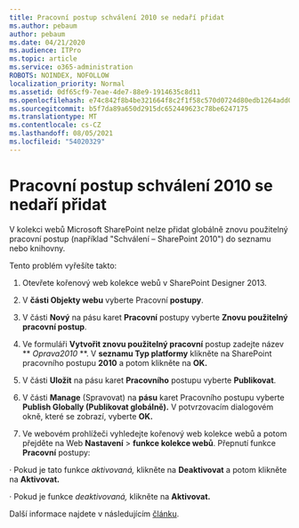 ```yaml
---
title: Pracovní postup schválení 2010 se nedaří přidat
ms.author: pebaum
author: pebaum
ms.date: 04/21/2020
ms.audience: ITPro
ms.topic: article
ms.service: o365-administration
ROBOTS: NOINDEX, NOFOLLOW
localization_priority: Normal
ms.assetid: 0df65cf9-7eae-4de7-88e9-1914635c8d11
ms.openlocfilehash: e74c842f8b4be321664f8c2f1f58c570d0724d80edb1264add0647bf313bc82f
ms.sourcegitcommit: b5f7da89a650d2915dc652449623c78be6247175
ms.translationtype: MT
ms.contentlocale: cs-CZ
ms.lasthandoff: 08/05/2021
ms.locfileid: "54020329"
---
```

# <a name="unable-to-add-2010-approval-workflow"></a>Pracovní postup schválení 2010 se nedaří přidat

V kolekci webů Microsoft SharePoint nelze přidat globálně znovu použitelný pracovní postup (například "Schválení – SharePoint 2010") do seznamu nebo knihovny.
  
Tento problém vyřešíte takto: 
  
1. Otevřete kořenový web kolekce webů v SharePoint Designer 2013.
  
2. V **části Objekty webu** vyberte Pracovní **postupy**. 
  
3. V části **Nový** na pásu karet **Pracovní** postupy vyberte **Znovu použitelný pracovní postup**. 
  
4. Ve formuláři **Vytvořit znovu použitelný pracovní** postup zadejte název ** *Oprava2010* **. V **seznamu Typ platformy** klikněte na SharePoint pracovního postupu **2010** a potom klikněte na **OK.** 
  
1. V části **Uložit** na pásu karet **Pracovního** postupu vyberte **Publikovat**. 
  
2. V části **Manage** (Spravovat) na **pásu** karet Pracovního postupu vyberte **Publish Globally (Publikovat globálně).** V potvrzovacím dialogovém okně, které se zobrazí, vyberte **OK.** 
  
3. Ve webovém prohlížeči vyhledejte kořenový web kolekce webů a potom přejděte na Web **Nastavení** \> **funkce kolekce webů**. Přepnutí funkce **Pracovní** postupy: 
  
· Pokud je tato funkce *aktivovaná,* klikněte na **Deaktivovat** a potom klikněte na **Aktivovat.** 
  
· Pokud je funkce *deaktivovaná,* klikněte na **Aktivovat.** 
  
Další informace najdete v následujícím [článku](https://go.microsoft.com/fwlink/?linkid=2047770&amp;clcid=0x409).
  

